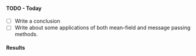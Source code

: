 #### TODO - Today
- [ ] Write a conclusion
- [ ] Write about some applications of both mean-field and message passing methods.
#### Results

